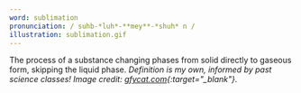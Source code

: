 ```yaml
---
word: sublimation
pronunciation: / suhb-*luh*-**mey**-*shuh* n /
illustration: sublimation.gif
---
```


The process of a substance changing phases from solid directly to gaseous form, skipping the liquid phase. *Definition is my own, informed by past science classes! Image credit: [gfycat.com](https://gfycat.com/){:target="_blank"}.*
